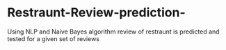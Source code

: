 # Restraunt-Review-prediction-
Using NLP and Naive Bayes algorithm review of restraunt is predicted and tested for a given set of reviews
